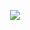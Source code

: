 <p align="center">
  <a href="https://github.com/DenverCoder1/readme-typing-svg"><img src="https://readme-typing-svg.herokuapp.com?font=Tahoma&color=green&size=20&center=true&vCenter=true&width=600&height=100&lines=Welcome+Guys;I'm+Huynh+Gia+Huy+&hearts;++;Photographer+-+Data+Science+Freshman+| ω ･) ﾉ;I'm+from+Vietnam;Student+At+The+University+Of+Transport+HCM+City;Love+to+learn+Machine+Learning+and+play+badminton..❤"></a>
</p>
